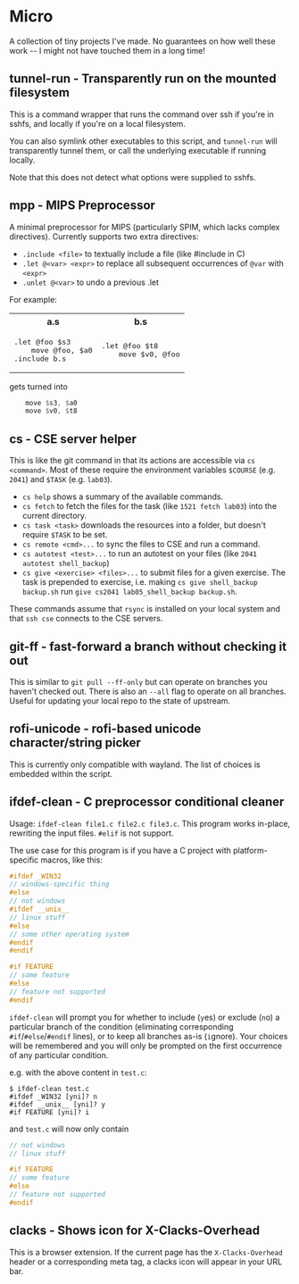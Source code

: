 # Micro

A collection of tiny projects I've made. No guarantees on how well these work -- I might not have touched them in a long time!

## tunnel-run - Transparently run on the mounted filesystem

This is a command wrapper that runs the command over ssh if you're in sshfs, and locally if you're on a local filesystem.

You can also symlink other executables to this script, and `tunnel-run` will transparently tunnel them, or call the underlying executable if running locally.

Note that this does not detect what options were supplied to sshfs.

## mpp - MIPS Preprocessor

A minimal preprocessor for MIPS (particularly SPIM, which lacks complex directives). Currently supports two extra directives:

- `.include <file>` to textually include a file (like #include in C)
- `.let @<var> <expr>` to replace all subsequent occurrences of `@var` with `<expr>`
- `.unlet @<var>` to undo a previous .let

For example:

<table>
<tr> <th>a.s</th> <th>b.s</th> </tr>
<tr> <td><pre lang="asm">
.let @foo $s3
	move @foo, $a0
.include b.s
</pre></td>

<td><pre lang="asm">
.let @foo $t8
	move $v0, @foo
</pre></td>
</table>

gets turned into

```asm
	move $s3, $a0
	move $v0, $t8
```

## cs - CSE server helper

This is like the git command in that its actions are accessible via `cs <command>`. Most of these require the environment variables `$COURSE` (e.g. `2041`) and `$TASK` (e.g. `lab03`).

- `cs help` shows a summary of the available commands.
- `cs fetch` to fetch the files for the task (like `1521 fetch lab03`) into the current directory.
- `cs task <task>` downloads the resources into a folder, but doesn't require `$TASK` to be set.
- `cs remote <cmd>...` to sync the files to CSE and run a command.
- `cs autotest <test>...` to run an autotest on your files (like `2041 autotest shell_backup`)
- `cs give <exercise> <files>...` to submit files for a given exercise. The task is prepended to exercise, i.e. making `cs give shell_backup backup.sh` run `give cs2041 lab05_shell_backup backup.sh`.

These commands assume that `rsync` is installed on your local system and that `ssh cse` connects to the CSE servers.

## git-ff - fast-forward a branch without checking it out

This is similar to `git pull --ff-only` but can operate on branches you haven't checked out. There is also an `--all` flag to operate on all branches. Useful for updating your local repo to the state of upstream.

## rofi-unicode - rofi-based unicode character/string picker

This is currently only compatible with wayland. The list of choices is embedded within the script.

## ifdef-clean - C preprocessor conditional cleaner

Usage: `ifdef-clean file1.c file2.c file3.c`. This program works in-place, rewriting the input files. `#elif` is not support.

The use case for this program is if you have a C project with platform-specific macros, like this:

```c
#ifdef _WIN32
// windows-specific thing
#else
// not windows
#ifdef __unix__
// linux stuff
#else
// some other operating system
#endif
#endif

#if FEATURE
// some feature
#else
// feature not supported
#endif
```

`ifdef-clean` will prompt you for whether to include (`y`es) or exclude (`n`o) a particular branch of the condition (eliminating corresponding `#if`/`#else`/`#endif` lines), or to keep all branches as-is (`i`gnore). Your choices will be remembered and you will only be prompted on the first occurrence of any particular condition.

e.g. with the above content in `test.c`:
```
$ ifdef-clean test.c
#ifdef _WIN32 [yni]? n
#ifdef __unix__ [yni]? y
#if FEATURE [yni]? i
```

and `test.c` will now only contain

```c
// not windows
// linux stuff

#if FEATURE
// some feature
#else
// feature not supported
#endif
```

## clacks - Shows icon for X-Clacks-Overhead

This is a browser extension. If the current page has the `X-Clacks-Overhead` header or a corresponding meta tag, a clacks icon will appear in your URL bar.
